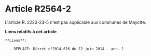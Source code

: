 # Article R2564-2

L'article R. 2223-23-5 n'est pas applicable aux communes de Mayotte.

**Liens relatifs à cet article**

	**Liens**:

	  - DEPLACE: Décret n°2014-616 du 12 juin 2014 - art. 1
